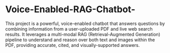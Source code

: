 # Voice-Enabled-RAG-Chatbot-
This project is a powerful, voice-enabled chatbot that answers questions by combining information from a user-uploaded PDF and live web search results. It leverages a multi-modal RAG (Retrieval-Augmented Generation) pipeline to understand and reason over both text and images within the PDF, providing accurate, cited, and visually-supported answers.
